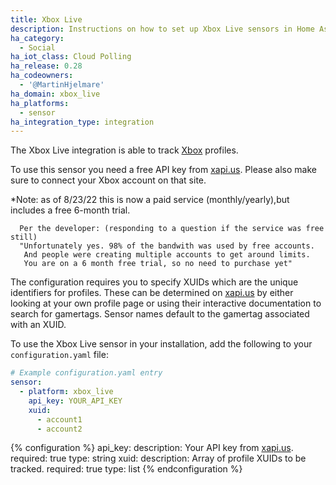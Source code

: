 ```yaml
---
title: Xbox Live
description: Instructions on how to set up Xbox Live sensors in Home Assistant.
ha_category:
  - Social
ha_iot_class: Cloud Polling
ha_release: 0.28
ha_codeowners:
  - '@MartinHjelmare'
ha_domain: xbox_live
ha_platforms:
  - sensor
ha_integration_type: integration
---
```


The Xbox Live integration is able to track [Xbox](https://xbox.com/) profiles.

To use this sensor you need a free API key from
[xapi.us](https://xapi.us/).
Please also make sure to connect your Xbox account on that site.

*Note: as of 8/23/22 this is now a paid service (monthly/yearly),but includes a 
       free 6-month trial.

      Per the developer: (responding to a question if the service was free still)
      "Unfortunately yes. 98% of the bandwith was used by free accounts.
       And people were creating multiple accounts to get around limits. 
       You are on a 6 month free trial, so no need to purchase yet"
       
The configuration requires you to specify XUIDs which are the unique identifiers
for profiles. These can be determined on [xapi.us](https://xapi.us/) by
either looking at your own profile page or using their interactive documentation
to search for gamertags. Sensor names default to the gamertag associated with an XUID.

To use the Xbox Live sensor in your installation,
add the following to your `configuration.yaml` file:

```yaml
# Example configuration.yaml entry
sensor:
  - platform: xbox_live
    api_key: YOUR_API_KEY
    xuid:
      - account1
      - account2
```

{% configuration %}
api_key:
  description: Your API key from [xapi.us](https://xapi.us/).
  required: true
  type: string
xuid:
  description: Array of profile XUIDs to be tracked.
  required: true
  type: list
{% endconfiguration %}
